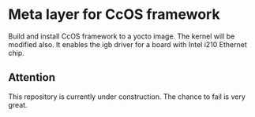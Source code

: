 # Meta layer for CcOS framework

Build and install CcOS framework to a yocto image.
The kernel will be modified also. It enables the igb driver for a board with Intel i210 Ethernet chip.

## Attention

This repository is currently under construction.
The chance to fail is very great.
